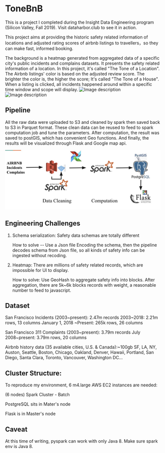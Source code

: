 # ToneBnB
This is a project I completed during the Insight Data Engineering program (Silicon Valley, Fall 2019). 
Visit dataharbor.club to see it in action.

This project aims at providing the historic safety related information of locations and adjusted rating scores of 
airbnb listings to travellers，so they can make fast, informed booking.

The background is a heatmap generated from aggregated data of a specific city's public incidents and complains 
datasets. It presents the safety related information of a location. In this project, it's called "The Tone of a 
Location". The Airbnb listings' color is based on the adjusted review score. The brighter the color is, the higher 
the score; It's called "The Tone of a House". When a listing is clicked, all incidents happened around within a 
specific time window and scope will display.
![Image description](docs/overall.png)
![Image description](docs/happened_arround.png)

## Pipeline
All the raw data were uploaded to S3 and cleaned by spark then saved back to S3 in Parquet format. 
These clean data can be reused to feed to spark computation job and tune the parameters. After computation, the result 
was saved to postGIS, which has convenient Geo functions. And finally, the results will be visualized through Flask 
and Google map api.


![Image description](docs/pipe_line.jpeg)

## Engineering Challenges
1. Schema serialization: Safety data schemas are totally different

    How to solve -- Use a Json file Encoding the schema, then the pipeline decodes schema from Json file, 
    so all kinds of safety info 
can be ingested without recoding. 
2. Heatmap: There are millions of safety related records, which are impossible for UI to display. 

    How to solve: Use GeoHash to aggregate safety info into blocks. After aggregation, 
    there are 5k~6k blocks records with weight, a reasonable number to feed to javascript.

## Dataset
San Francisco Incidents (2003~present): 2.47m records
2003~2018: 2.21m rows, 13 columns
January 1, 2018 ~Present: 265k rows, 26 columns

San Francisco 311 Complaints (2003~present): 3.79m records
July 2008~present: 3.79m rows, 20 columns

Airbnb history data (35 available cities, U.S. & Canada):~100gb
SF, LA, NY, Auston, Seattle, Boston, Chicago, Oakland, Denver, Hawaii, Portland, San Diego, Santa Clara, Toronto, 
Vancouver, Washington DC... 


## Cluster Structure:
To reproduce my environment, 6 m4.large AWS EC2 instances are needed:

(6 nodes) Spark Cluster - Batch

PostgreSQL sits in Mater's node

Flask is in Master's node


## Caveat
At this time of writing, pyspark can work with only Java 8. Make sure spark env is Java 8.
